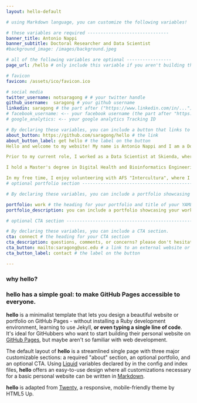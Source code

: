 ```yaml
---
layout: hello-default

# using Markdown language, you can customize the following variables!

# these variables are required -------------------------------
banner_title: Antonio Nappi
banner_subtitle: Doctoral Researcher and Data Scientist
#background_image: /images/background.jpeg

# all of the following variables are optional -----------------
page_url: /hello # only include this variable if you aren't building the page to your primary domain 

# favicon
favicon: /assets/ico/favicon.ico

# social media
twitter_username: notsaragong # # your twitter handle
github_username:  saragong # your github username
linkedin: saragong # the part after ("https://www.linkedin.com/in/...")
# facebook_username: <-- your facebook username (the part after "https://www.facebook.com/...")
# google_analytics: <-- your google analytics Tracking ID

# By declaring these variables, you can include a button that links to an external website or to media.
about_button: https://github.com/saragong/hello # the link
about_button_label: get hello # the label on the button
Hello and welcome to my website! My name is Antonio Nappi and I am a Doctoral Researcher at the Helmholtz Center Munich, where I am conducting research on the development of machine learning methods for the identification of disease subtypes in mental health disorders using computational statistical genetics. I am also participating in training programs and workshops to expand my knowledge and skills in data science and machine learning, and collaborating with other researchers and graduate students on interdisciplinary projects.

Prior to my current role, I worked as a Data Scientist at Skienda, where I developed machine learning and AI models using Python and relevant frameworks, and utilized my expertise in machine learning and AI to extract insights and solve business problems. Before that, I worked as a Software Engineer at Whitehall Reply, where I developed web applications using technologies such as Angular and Spring Boot, participated in machine learning projects, and demonstrated strong programming skills and the ability to work effectively in a team environment.

I hold a Master's degree in Digital Health and Bioinformatics Engineering from the University of Salerno, where I focused on digital health and machine learning and took courses in statistical learning, machine and deep learning, biomedical images analysis, artificial intelligence, and natural computing. I also completed a Bachelor's degree in Computer Engineering from the University of Salerno, where I learned how to program in various languages and gained an understanding of OOP principles and web development.

In my free time, I enjoy volunteering with AFS "Intercultura", where I have been an active member and have helped organize events and provide support for young students. I have also had the opportunity to participate in AFS exchange programs, including a program in Thailand where I attended school for two months and gained valuable cultural awareness and communication skills.
# optional portfolio section ------------------------------------------

# By declaring these variables, you can include a portfolio showcasing your work and organize your portfolio's items into a custom layout, all without adding any CSS. In addition, you must 1) create an HTML file in the_includes folder for each project with the text you'd like to display, and 2) create a YAML file in the _data folder describing the order in which each project should be shown and categorized. See `/includes/example.html` and `/_data/work.yml` for examples.

portfolio: work # the heading for your portfolio and title of your YAML file
portfolio_description: you can include a portfolio showcasing your work and organize your portfolio's items into a custom layout, all without adding any CSS. # a description to be desplayed below the heading and above the content

# optional CTA section --------------------------------------------------

# By declaring these variables, you can include a CTA section.
cta: connect # the heading for your CTA section
cta_description: questions, comments, or concerns? please don't hesitate to reach out. # a description to be desplayed below the heading and above the content
cta_button: mailto:saragong@usc.edu # a link to an external website or to media
cta_button_label: contact # the label on the button

---			
```

[//]: # (write a bit about yourself here)
### why **hello**?  

### **hello** has a simple goal: to make GitHub Pages accessible to everyone.  
  
**hello** is a minimalist template that lets you design a beautiful website or portfolio on GitHub Pages - without installing a Ruby
development environment, learning to use Jekyll, **or even typing a single line of code**. It's ideal for GitHubbers
who want to start building their personal website on [GitHub Pages](https://pages.github.com/), but maybe aren't so familiar with web development.
  

The default layout of **hello** is a streamlined single page with three major customizable sections: a required "about" section, an optional portfolio, and an optional CTA. Using [Liquid](https://shopify.github.io/liquid/) variables declared by in the config and index files, **hello** offers an easy-to-use design where all customizations necessary for a basic personal website can be written in [Markdown](https://www.markdownguide.org/basic-syntax/).  


**hello** is adapted from [Twenty](https://html5up.net/twenty), a responsive, mobile-friendly theme by HTML5 Up.
